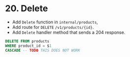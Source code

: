 # 20. Delete

- Add `Delete` function in `internal/products`,
- Add route for `DELETE` `/v1/products/{id}`.
- Add `Delete` handler method that sends a 204 response.

```sql
DELETE FROM products
WHERE product_id = $1
CASCADE -- TODO THIS DOES NOT WORK
```